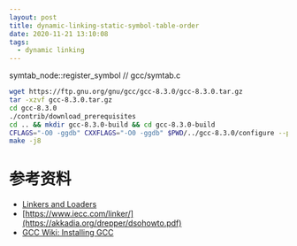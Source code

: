 ```yaml
---
layout: post
title: dynamic-linking-static-symbol-table-order
date: 2020-11-21 13:10:08
tags:
  - dynamic linking
---
```


symtab_node::register_symbol // gcc/symtab.c

```bash
wget https://ftp.gnu.org/gnu/gcc/gcc-8.3.0/gcc-8.3.0.tar.gz
tar -xzvf gcc-8.3.0.tar.gz
cd gcc-8.3.0
./contrib/download_prerequisites
cd .. && mkdir gcc-8.3.0-build && cd gcc-8.3.0-build
CFLAGS="-O0 -ggdb" CXXFLAGS="-O0 -ggdb" $PWD/../gcc-8.3.0/configure --prefix=$PWD/install --enable-languages=c,c++,fortran,go --disable-multilib
make -j8
```

# 参考资料

+ [Linkers and Loaders](https://www.iecc.com/linker/)
+ [https://www.iecc.com/linker/](https://akkadia.org/drepper/dsohowto.pdf)
+ [GCC Wiki: Installing GCC](https://gcc.gnu.org/wiki/InstallingGCC)
